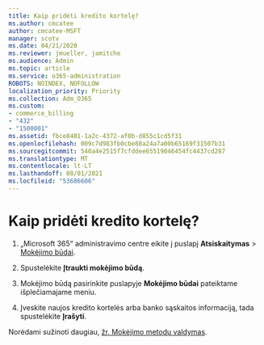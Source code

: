 ```yaml
---
title: Kaip pridėti kredito kortelę?
ms.author: cmcatee
author: cmcatee-MSFT
manager: scotv
ms.date: 04/21/2020
ms.reviewer: jmueller, jamitche
ms.audience: Admin
ms.topic: article
ms.service: o365-administration
ROBOTS: NOINDEX, NOFOLLOW
localization_priority: Priority
ms.collection: Adm_O365
ms.custom:
- commerce_billing
- "432"
- "1500001"
ms.assetid: fbce8401-1a2c-4372-af0b-d855c1cd5f31
ms.openlocfilehash: 009c7d983fb0cbe88a24a7a00b65169f31507b31
ms.sourcegitcommit: 540a4e2515f7cfddee65519046454fc4437cd287
ms.translationtype: MT
ms.contentlocale: lt-LT
ms.lasthandoff: 08/01/2021
ms.locfileid: "53686606"
---
```

# <a name="how-do-i-add-a-credit-card"></a>Kaip pridėti kredito kortelę?

1. „Microsoft 365“ administravimo centre eikite į puslapį **Atsiskaitymas** \> [Mokėjimo būdai](https://go.microsoft.com/fwlink/p/?linkid=2018806).

2. Spustelėkite **Įtraukti mokėjimo būdą**.

3. Mokėjimo būdą pasirinkite puslapyje **Mokėjimo būdai** pateiktame išplečiamajame meniu.

4. Įveskite naujos kredito kortelės arba banko sąskaitos informaciją, tada spustelėkite **Įrašyti**.

Norėdami sužinoti daugiau, [žr. Mokėjimo metodų valdymas](/microsoft-365/commerce/billing-and-payments/manage-payment-methods).
